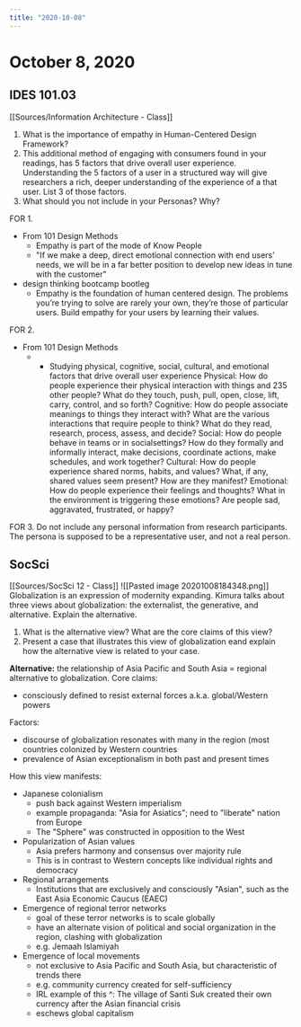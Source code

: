 ```yaml
---
title: "2020-10-08"
---
```


# October 8, 2020
## IDES 101.03
[[Sources/Information Architecture - Class]]
1. What is the importance of empathy in Human-Centered Design Framework?
2. This additional method of engaging with consumers found in your readings, has 5 factors that drive overall user experience. Understanding the 5 factors of a user in a structured way will give researchers a rich, deeper understanding of the experience of a that user.  List 3 of those factors. 
3. What should you not include in your Personas? Why?

FOR 1. 
- From 101 Design Methods
	- Empathy is part of the mode of Know People
	- "If we make a deep, direct emotional connection with end users’ needs, we will be in a far better position to develop new ideas in tune with the customer"
- design thinking bootcamp bootleg
	- Empathy is the foundation of human centered design. The problems you’re trying to solve are rarely your own, they’re those of particular users. Build empathy for your users by learning their values.

FOR 2.
- From 101 Design Methods
	- 	- Studying physical, cognitive, social, cultural, and emotional factors that drive
overall user experience
Physical: How do people experience their physical interaction with things and
235
other people? What do they touch, push, pull, open, close, lift, carry, control, and
so forth?
Cognitive: How do people associate meanings to things they interact with?
What are the various interactions that require people to think? What do they read,
research, process, assess, and decide?
Social: How do people behave in teams or in socialsettings? How do they
formally and informally interact, make decisions, coordinate actions, make
schedules, and work together?
Cultural: How do people experience shared norms, habits, and values? What,
if any, shared values seem present? How are they manifest?
Emotional: How do people experience their feelings and thoughts? What in
the environment is triggering these emotions? Are people sad, aggravated,
frustrated, or happy?


FOR 3.
Do not include any personal information from research participants. The persona is supposed to be a representative user, and not a real person.
## SocSci
[[Sources/SocSci 12 - Class]]
![[Pasted image 20201008184348.png]]
Globalization is an expression of modernity expanding. Kimura talks about three views about globalization: the externalist, the generative, and alternative. Explain the alternative.
1. What is the alternative view? What are the core claims of this view?
2. Present a case that illustrates this view of globalization eand explain how the alternative view is related to your case.

**Alternative:** the relationship of Asia Pacific and South Asia = regional alternative to globalization. 
Core claims: 
- consciously defined to resist external forces a.k.a. global/Western powers

Factors: 
- discourse of globalization resonates with many in the region (most countries colonized by Western countries
- prevalence of Asian exceptionalism in both past and present times 


How this view manifests:
- Japanese colonialism
	- push back against Western imperialism
	- example propaganda: "Asia for Asiatics"; need to "liberate" nation from Europe
	- The "Sphere" was constructed in opposition to the West
- Popularization of Asian values
	- Asia prefers harmony and consensus over majority rule
	- This is in contrast to Western concepts like individual rights and democracy
- Regional arrangements
	- Institutions that are exclusively and consciously "Asian", such as the East  Asia Economic Caucus (EAEC)
- Emergence of regional terror networks
	- goal of these terror networks is to scale globally
	- have an alternate vision of political and social organization in the region, clashing with globalization
	- e.g. Jemaah Islamiyah
- Emergence of local movements
	- not exclusive to Asia Pacific and South Asia, but characteristic of trends there
	- e.g. community currency created for self-sufficiency
	- IRL example of this ^: The village of Santi Suk created their own currency after the Asian financial crisis
	- eschews global capitalism